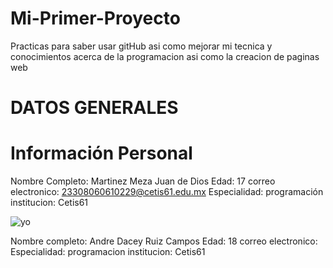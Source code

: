 # Mi-Primer-Proyecto
Practicas para saber usar gitHub asi como mejorar mi tecnica y conocimientos acerca de la programacion asi como la creacion de paginas web
# DATOS GENERALES
# Información Personal
Nombre Completo: Martinez Meza Juan de Dios
Edad: 17
correo electronico: 23308060610229@cetis61.edu.mx
Especialidad: programación
institucion: Cetis61

![yo](https://github.com/user-attachments/assets/1e2d5475-4b85-4c69-9a2b-98cbc74440e0)

Nombre completo: Andre Dacey Ruiz Campos
Edad: 18
correo electronico: 
Especialidad: programacion
institucion: Cetis61


